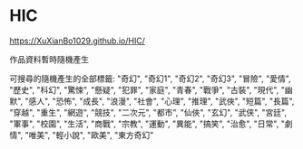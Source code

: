# HIC

https://XuXianBo1029.github.io/HIC/  

作品資料暫時隨機產生  

可搜尋的隨機產生的全部標籤:
"奇幻", "奇幻1", "奇幻2", "奇幻3", "冒險", "愛情", "歷史", "科幻", "驚悚", "懸疑", "犯罪", "家庭", "青春", "戰爭", "古裝", "現代", "幽默", "感人", "恐怖", "成長", "浪漫", "社會", "心理", "推理", "武俠", "短篇", "長篇", "穿越", "重生", "網遊", "競技", "二次元", "都市", "仙俠", "玄幻", "武侠", "宮廷", "軍事", "校園", "生活", "商戰", "宗教", "運動", "異能", "搞笑", "治愈", "日常", "劇情", "唯美", "輕小說", "歐美", "東方奇幻"  

